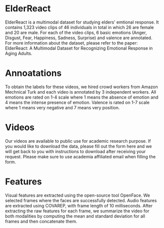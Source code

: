 # ElderReact
ElderReact is a multimodal dataset for studying elders' emtional response. It contains 1,323 video clips of 46 individuals in total in which 26 are female and 20 are male. For each of the video clips, 6 basic emotions (Anger, Disgust, Fear, Happiness, Sadness, Surprise) and valence are annotated. For more information about the dataset, please refer to the paper: ElderReact: A Multimodal Dataset for Recognizing Emotional Response in Aging Adults. 

# Annoatations
To obtain the labels for these videos, we hired crowd workers from Amazon Mechnical Turk and each video is annotated by 3 independent workers. All emotions are rated on 1-4 scale where 1 means the absence of emotion and 4 means the intense presence of emotion. Valence is rated on 1-7 scale where 1 means very negative and 7 means very position. 

# Videos
Our videos are available to public use for academic research purpose. If you would like to download the data, please fill out the form here and we will get back to you with instructions to download after receiving your request. Please make sure to use academia affiliated email when filling the form.

# Features
Visual features are extracted using the open-source tool OpenFace. We selected frames where the faces are successfully detected. Audio features are extracted using COVAREP, with frame length of 10 milliseconds. After extracting the
raw features for each frame, we summarize the video for both modalities by computing the mean and standard deviation for all frames and then concatenate them.
